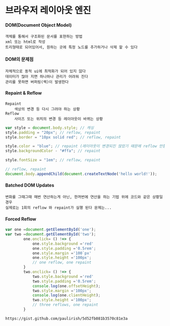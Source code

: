브라우저 레이아웃 엔진
======================
#### DOM(Document Object Model)
    객체를 통해서 구조화된 문서를 표현하는 방법
    xml 또는 html로 작성
    트리형태로 되어있어서, 원하는 곳에 특정 노드를 추가하거나 삭제 할 수 있다
#### DOM의 문제점
    자체적으로 동적 ui에 최적화가 되어 있지 않다
    데이터가 많아 지면 하나하나 관리가 어려워 진다
    관리를 못하면 버퍼링(렉)이 발생한다
#### Repaint & Reflow
    Repaint
        색상의 변경 등 다시 그려야 하는 상황
    Reflow
        사이즈 또는 위치의 변경 등 레이아웃이 바뀌는 상황
```javascript
var style = document.body.style; // 캐싱
style.padding = "20px"; // reflow, repaint
style.border = "10px solid red"; // reflow, repaint

style.color = "blue"; // repaint (레이아웃이 변경되진 않았기 때문에 reflow 안함)
style.backgroundColor - "#ffa"; // repaint

style.fontSize = "1em"; // reflow, repaint

// reflow, repaint
document.body.appendChild(document.createTextNode('hello world!'));
```
#### Batched DOM Updates
    변화를 그때그때 매번 연산하는게 아닌, 한꺼번에 연산을 하는 기법 위에 코드와 같은 상황일 경우
    실제로는 1회의 reflow 와 repaint가 실행 된다 문제는...
#### Forced Reflow
```javascript
var one =document.getElementById('one');
var two =document.getElementById('two');
        one.onclick= () !=> {
            one.style.background ='red'
            one.style.padding ='0.5rem';
            one.style.margin ='100`px'
            one.style.height ='100px';
            // one reflow, one repaint
        }
        two.onclick= () !=> {  
            two.style.background ='red'
            two.style.padding ='0.5rem';
            console.log(one.offsetHeight);
            two.style.margin ='100px';
            console.log(one.clientHeight);
            two.style.height ='100px';
            // three reflows, one repaint
        }
```
    https://gist.github.com/paulirish/5d52fb081b3570c81e3a
    
